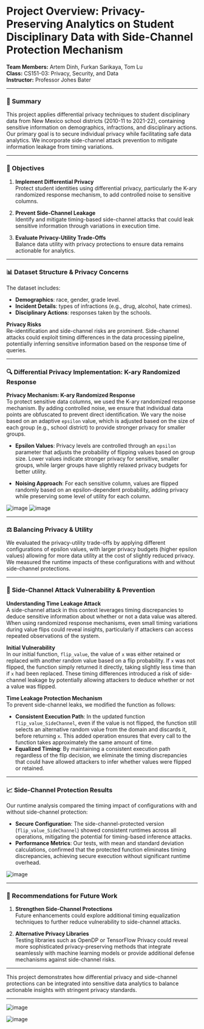 
# Project Overview: Privacy-Preserving Analytics on Student Disciplinary Data with Side-Channel Protection Mechanism

**Team Members:** Artem Dinh, Furkan Sarikaya, Tom Lu  
**Class:** CS151-03: Privacy, Security, and Data   
**Instructor:** Professor Johes Bater

---

### 📄 Summary

This project applies differential privacy techniques to student disciplinary data from New Mexico school districts (2010-11 to 2021-22), containing sensitive information on demographics, infractions, and disciplinary actions. Our primary goal is to secure individual privacy while facilitating safe data analytics. We incorporate side-channel attack prevention to mitigate information leakage from timing variations.

---

### 🌟 Objectives

1. **Implement Differential Privacy**  
   Protect student identities using differential privacy, particularly the K-ary randomized response mechanism, to add controlled noise to sensitive columns.
   
2. **Prevent Side-Channel Leakage**  
   Identify and mitigate timing-based side-channel attacks that could leak sensitive information through variations in execution time.

3. **Evaluate Privacy-Utility Trade-Offs**  
   Balance data utility with privacy protections to ensure data remains actionable for analytics.

---

### 📊 Dataset Structure & Privacy Concerns

The dataset includes:
- **Demographics**: race, gender, grade level.
- **Incident Details**: types of infractions (e.g., drug, alcohol, hate crimes).
- **Disciplinary Actions**: responses taken by the schools.

**Privacy Risks**  
Re-identification and side-channel risks are prominent. Side-channel attacks could exploit timing differences in the data processing pipeline, potentially inferring sensitive information based on the response time of queries.

---

### 🔍 Differential Privacy Implementation: K-ary Randomized Response

**Privacy Mechanism: K-ary Randomized Response**  
To protect sensitive data columns, we used the K-ary randomized response mechanism. By adding controlled noise, we ensure that individual data points are obfuscated to prevent direct identification. We vary the noise based on an adaptive `epsilon` value, which is adjusted based on the size of each group (e.g., school district) to provide stronger privacy for smaller groups.

- **Epsilon Values**: Privacy levels are controlled through an `epsilon` parameter that adjusts the probability of flipping values based on group size. Lower values indicate stronger privacy for sensitive, smaller groups, while larger groups have slightly relaxed privacy budgets for better utility.

- **Noising Approach**: For each sensitive column, values are flipped randomly based on an epsilon-dependent probability, adding privacy while preserving some level of utility for each column.

![image](https://github.com/user-attachments/assets/a985107f-13cd-4889-a1b2-8a1f3e475f5d)
![image](https://github.com/user-attachments/assets/2d519966-300e-4280-bd73-dbe2da1adcce)

---
### ⚖️ Balancing Privacy & Utility

We evaluated the privacy-utility trade-offs by applying different configurations of epsilon values, with larger privacy budgets (higher epsilon values) allowing for more data utility at the cost of slightly reduced privacy. We measured the runtime impacts of these configurations with and without side-channel protections.

---

### 🔐 Side-Channel Attack Vulnerability & Prevention

**Understanding Time Leakage Attack**  
A side-channel attack in this context leverages timing discrepancies to deduce sensitive information about whether or not a data value was altered. When using randomized response mechanisms, even small timing variations during value flips could reveal insights, particularly if attackers can access repeated observations of the system.

**Initial Vulnerability**  
In our initial function, `flip_value`, the value of `x` was either retained or replaced with another random value based on a flip probability. If `x` was not flipped, the function simply returned it directly, taking slightly less time than if `x` had been replaced. These timing differences introduced a risk of side-channel leakage by potentially allowing attackers to deduce whether or not a value was flipped.

**Time Leakage Protection Mechanism**  
To prevent side-channel leaks, we modified the function as follows:
- **Consistent Execution Path**: In the updated function `flip_value_SideChannel`, even if the value is not flipped, the function still selects an alternative random value from the domain and discards it, before returning `x`. This added operation ensures that every call to the function takes approximately the same amount of time.
- **Equalized Timing**: By maintaining a consistent execution path regardless of the flip decision, we eliminate the timing discrepancies that could have allowed attackers to infer whether values were flipped or retained.

---

### 📈 Side-Channel Protection Results

Our runtime analysis compared the timing impact of configurations with and without side-channel protection:
- **Secure Configuration**: The side-channel-protected version (`flip_value_SideChannel`) showed consistent runtimes across all operations, mitigating the potential for timing-based inference attacks.
- **Performance Metrics**: Our tests, with mean and standard deviation calculations, confirmed that the protected function eliminates timing discrepancies, achieving secure execution without significant runtime overhead.

![image](https://github.com/user-attachments/assets/3c188124-9982-47ee-a0ce-1a90f8899d48)

---

### 🔄 Recommendations for Future Work

1. **Strengthen Side-Channel Protections**  
   Future enhancements could explore additional timing equalization techniques to further reduce vulnerability to side-channel attacks.

2. **Alternative Privacy Libraries**  
   Testing libraries such as OpenDP or TensorFlow Privacy could reveal more sophisticated privacy-preserving methods that integrate seamlessly with machine learning models or provide additional defense mechanisms against side-channel risks.

---

This project demonstrates how differential privacy and side-channel protections can be integrated into sensitive data analytics to balance actionable insights with stringent privacy standards.

---


![image](https://github.com/user-attachments/assets/6d360ca1-b0a4-4073-9305-f6b3dd294100)

![image](https://github.com/user-attachments/assets/634dc3b4-9317-4e36-95c7-5f86351e73c6)
